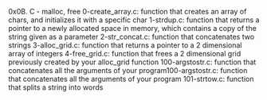 0x0B. C - malloc, free
0-create_array.c: function that creates an array of chars, and initializes it with a specific char
1-strdup.c: function that returns a pointer to a newly allocated space in memory, which contains a copy of the string given as a parameter
2-str_concat.c: function that concatenates two strings
3-alloc_grid.c: function that returns a pointer to a 2 dimensional array of integers
4-free_grid.c: function that frees a 2 dimensional grid previously created by your alloc_grid function
100-argstostr.c: function that concatenates all the arguments of your program100-argstostr.c: function that concatenates all the arguments of your program
101-strtow.c: function that splits a string into words
